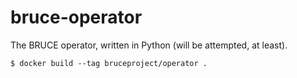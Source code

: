 # bruce-operator

The BRUCE operator, written in Python (will be attempted, at least).

    $ docker build --tag bruceproject/operator .

